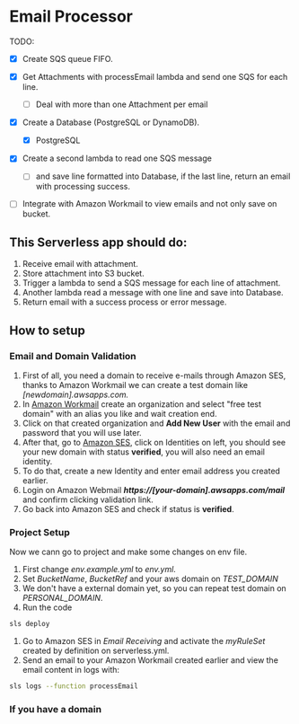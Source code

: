 # Email Processor

TODO: 
- [x] Create SQS queue FIFO.
- [x] Get Attachments with processEmail lambda and send one SQS for each line.
  - [ ] Deal with more than one Attachment per email
- [x] Create a Database (PostgreSQL or DynamoDB).
  - [x] PostgreSQL
- [x] Create a second lambda to read one SQS message 
  - [ ] and save line formatted into Database, if the last line, return an email with processing success.
- [ ] Integrate with Amazon Workmail to view emails and not only save on bucket.


## This Serverless app should do:

1. Receive email with attachment.
2. Store attachment into S3 bucket.
3. Trigger a lambda to send a SQS message for each line of attachment.
4. Another lambda read a message with one line and save into Database.
5. Return email with a success process or error message.

## How to setup

### Email and Domain Validation

1. First of all, you need a domain to receive e-mails through Amazon SES, thanks to Amazon Workmail we can create a test domain like *[newdomain].awsapps.com.*
2. In [Amazon Workmail](https://us-east-1.console.aws.amazon.com/workmail/v2/home) create an organization and select "free test domain" with an alias you like and wait creation end.
3. Click on that created organization and **Add New User** with the email and password that you will use later.
4. After that, go to [Amazon SES](https://us-east-1.console.aws.amazon.com/ses/home), click on Identities on left, you should see your new domain with status **verified**, you will also need an email identity.
5. To do that, create a new Identity and enter email address you created earlier.
6. Login on Amazon Webmail ***https://[your-domain].awsapps.com/mail*** and confirm clicking validation link.
7. Go back into Amazon SES and check if status is **verified**.

### Project Setup
Now we cann go to project and make some changes on env file.

1. First change *env.example.yml* to *env.yml*.
2. Set *BucketName*, *BucketRef* and your aws domain on *TEST_DOMAIN*
3. We don't have a external domain yet, so you can repeat test domain on *PERSONAL_DOMAIN*.
4. Run the code
```bash
sls deploy
```
1. Go to Amazon SES in *Email Receiving* and activate the *myRuleSet* created by definition on serverless.yml.
2. Send an email to your Amazon Workmail created earlier and view the email content in logs with:
```bash
sls logs --function processEmail
```



### If you have a domain



